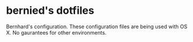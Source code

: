 # bernied's dotfiles

Bernhard's configuration. These configuration files are being used with OS X. No gaurantees for other environments.
